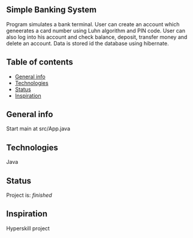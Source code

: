 ## Simple Banking System

Program simulates a bank terminal. User can create an account which geneerates a card number using Luhn algorithm and PIN code. User can also log into his account and check balance, deposit, transfer money and delete an account. Data is stored id the database using hibernate.

## Table of contents

- [General info](#general-info)
- [Technologies](#technologies)
- [Status](#status)
- [Inspiration](#inspiration)

## General info

Start main at src/App.java

## Technologies

Java

## Status

Project is: _finished_

## Inspiration

Hyperskill project
